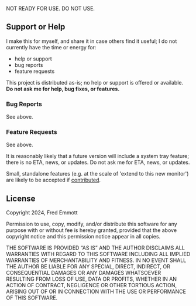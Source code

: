 NOT READY FOR USE. DO NOT USE.

## Support or Help

I make this for myself, and share it in case others find it useful; I do not currently have the time or energy for:

- help or support
- bug reports
- feature requests

This project is distributed as-is; no help or support is offered or available. **Do not ask me for help, bug fixes, or features.**

### Bug Reports

See above.

### Feature Requests

See above.

It is reasonably likely that a future version will include a system tray feature; there is no ETA, news, or updates. Do not ask me for ETA, news, or updates.

Small, standalone features (e.g. at the scale of 'extend to this new monitor') are likely to be accepted if [contributed](CONTRIBUTING.md).

## License

Copyright 2024, Fred Emmott

Permission to use, copy, modify, and/or distribute this software for any purpose with or without fee is hereby granted, provided that the above copyright notice and this permission notice appear in all copies.

THE SOFTWARE IS PROVIDED “AS IS” AND THE AUTHOR DISCLAIMS ALL WARRANTIES WITH REGARD TO THIS SOFTWARE INCLUDING ALL IMPLIED WARRANTIES OF MERCHANTABILITY AND FITNESS. IN NO EVENT SHALL THE AUTHOR BE LIABLE FOR ANY SPECIAL, DIRECT, INDIRECT, OR CONSEQUENTIAL DAMAGES OR ANY DAMAGES WHATSOEVER RESULTING FROM LOSS OF USE, DATA OR PROFITS, WHETHER IN AN ACTION OF CONTRACT, NEGLIGENCE OR OTHER TORTIOUS ACTION, ARISING OUT OF OR IN CONNECTION WITH THE USE OR PERFORMANCE OF THIS SOFTWARE.
